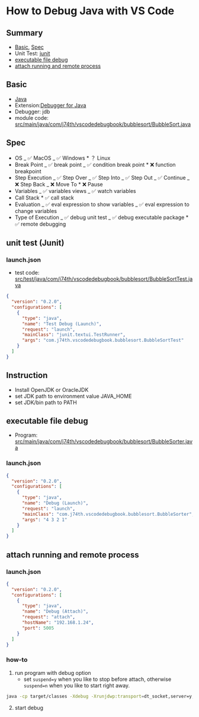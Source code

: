 # How to Debug Java with VS Code

## Summary

- [Basic](#basic), [Spec](#spec)
- Unit Test: [junit](#unit-test-junit)
- [executable file debug](#executable-file-debug)
- [attach running and remote process](#attach-running-and-remote-process)

## Basic

- [Java](https://www.java.com/)
- Extension:[Debugger for Java](https://marketplace.visualstudio.com/items?itemName=vscjava.vscode-java-debug)
- Debugger: jdb
- module code: [src/main/java/com/j74th/vscodedebugbook/bubblesort/BubbleSort.java](src/main/java/com/j74th/vscodedebugbook/bubblesort/BubbleSort.java)

## Spec

- OS
  _ ✅ MacOS
  _ ✅ Windows \* ？ Linux
- Break Point
  _ ✅ break point
  _ ✅ condition break point \* ❌ function breakpoint
- Step Execution
  _ ✅ Step Over
  _ ✅ Step Into
  _ ✅ Step Out
  _ ✅ Continue
  _ ❌ Step Back
  _ ❌ Move To \* ❌ Pause
- Variables
  _ ✅ variables views
  _ ✅ watch variables
- Call Stack \* ✅ call stack
- Evaluation
  _ ✅ eval expression to show variables
  _ ✅ eval expression to change variables
- Type of Execution
  _ ✅ debug unit test
  _ ✅ debug executable package \* ✅ remote debugging

## unit test (Junit)

### launch.json

- test code: [src/test/java/com/j74th/vscodedebugbook/bubblesort/BubbleSortTest.java](src/test/java/com/j74th/vscodedebugbook/bubblesort/BubbleSortTest.java)

```json
{
  "version": "0.2.0",
  "configurations": [
    {
      "type": "java",
      "name": "Test Debug (Launch)",
      "request": "launch",
      "mainClass": "junit.textui.TestRunner",
      "args": "com.j74th.vscodedebugbook.bubblesort.BubbleSortTest"
    }
  ]
}
```

## Instruction

- Install OpenJDK or OracleJDK
- set JDK path to environment value JAVA_HOME
- set JDK/bin path to PATH

## executable file debug

- Program: [src/main/java/com/j74th/vscodedebugbook/bubblesort/BubbleSorter.java](src/main/java/com/j74th/vscodedebugbook/bubblesort/BubbleSorter.java)

### launch.json

```json
{
  "version": "0.2.0",
  "configurations": [
    {
      "type": "java",
      "name": "Debug (Launch)",
      "request": "launch",
      "mainClass": "com.j74th.vscodedebugbook.bubblesort.BubbleSorter",
      "args": "4 3 2 1"
    }
  ]
}
```

## attach running and remote process

### launch.json

```json
{
  "version": "0.2.0",
  "configurations": [
    {
      "type": "java",
      "name": "Debug (Attach)",
      "request": "attach",
      "hostName": "192.168.1.24",
      "port": 5005
    }
  ]
}
```

### how-to

1. run program with debug option
   - set `suspend=y` when you like to stop before attach, otherwise `suspend=n` when you like to start right away.

```sh
java -cp target/classes -Xdebug -Xrunjdwp:transport=dt_socket,server=y,address=5005,suspend=y com.j74th.vscodedebugbook.bubblesort.BubbleSorter 4 3 2 1
```

2. start debug
